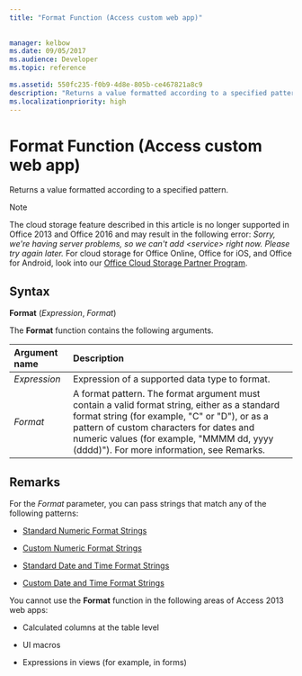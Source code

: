 ```yaml
---
title: "Format Function (Access custom web app)"
 
 
manager: kelbow
ms.date: 09/05/2017
ms.audience: Developer
ms.topic: reference
  
ms.assetid: 550fc235-f0b9-4d8e-805b-ce467821a8c9
description: "Returns a value formatted according to a specified pattern."
ms.localizationpriority: high
---
```


# Format Function (Access custom web app)

Returns a value formatted according to a specified pattern.
  
> [!NOTE]
> The cloud storage feature described in this article is no longer supported in Office 2013 and Office 2016 and may result in the following error:
> *Sorry, we're having server problems, so we can't add \<service\> right now. Please try again later.*
> For cloud storage for Office Online, Office for iOS, and Office for Android, look into our [Office Cloud Storage Partner Program](https://dev.office.com/programs/officecloudstorage).
  
## Syntax

 **Format** (*Expression*, *Format*)
  
The **Format** function contains the following arguments.
  
|**Argument name**|**Description**|
|:-----|:-----|
| *Expression*  <br/> |Expression of a supported data type to format. |
| *Format*  <br/> | A format pattern. The format argument must contain a valid format string, either as a standard format string (for example, "C" or "D"), or as a pattern of custom characters for dates and numeric values (for example, "MMMM dd, yyyy (dddd)"). For more information, see Remarks. |

## Remarks

For the  *Format*  parameter, you can pass strings that match any of the following patterns:
  
- [Standard Numeric Format Strings](https://msdn.microsoft.com/library/dwhawy9k%28v=vs.110%29.aspx)

- [Custom Numeric Format Strings](https://msdn.microsoft.com/library/0c899ak8%28v=vs.110%29.aspx)

- [Standard Date and Time Format Strings](https://msdn.microsoft.com/library/az4se3k1%28v=vs.110%29.aspx)

- [Custom Date and Time Format Strings](https://msdn.microsoft.com/library/8kb3ddd4%28v=vs.110%29.aspx)

You cannot use the **Format** function in the following areas of Access 2013 web apps:
  
- Calculated columns at the table level

- UI macros

- Expressions in views (for example, in forms)
